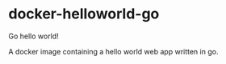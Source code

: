 # docker-helloworld-go
Go hello world!

A docker image containing a hello world web app written in go.
